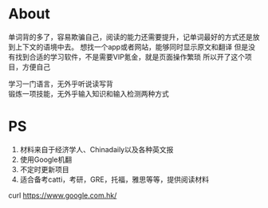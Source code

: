 
# About
单词背的多了，容易欺骗自己，阅读的能力还需要提升，记单词最好的方式还是放到上下文的语境中去。
想找一个app或者网站，能够同时显示原文和翻译
但是没有找到合适的学习软件，不是需要VIP氪金，就是页面操作繁琐
所以开了这个项目，方便自己

学习一门语言，无外乎听说读写背
<br />
锻炼一项技能，无外乎输入知识和输入检测两种方式


# PS
1. 材料来自于经济学人、Chinadaily以及各种英文报
2. 使用Google机翻
3. 不定时更新项目
4. 适合备考catti，考研，GRE，托福，雅思等等，提供阅读材料





curl https://www.google.com.hk/


